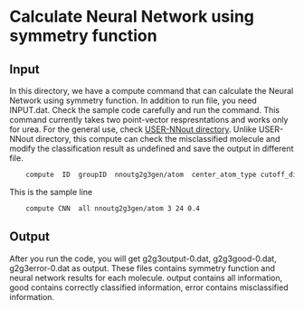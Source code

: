 # Calculate Neural Network using symmetry function

<p align="justify"> 
  
  ## Input
  
  In this directory, we have a compute command that can calculate the Neural Network using symmetry function. 
  In addition to run file, you need INPUT.dat. Check the sample code carefully and run the command. 
  This command currently takes two point-vector respresntations and works only for urea. 
  For the general use, check <a class="reference external" href="https://github.com/rogalj/MolStrucClassifier/tree/main/USER-NNout">USER-NNout directory</a>. 
  Unlike USER-NNout directory, this compute can check the misclassified molecule and modify the classification result as undefined and save the output in different file. 

```bash
    compute  ID  groupID  nnoutg2g3gen/atom  center_atom_type cutoff_distance total_symmetry_function_number  Prob_of_correct_local_environment_needed
```
This is the sample line 
```bash
    compute CNN  all nnoutg2g3gen/atom 3 24 0.4
```

## Output

After you run the code, you will get g2g3output-0.dat, g2g3good-0.dat, g2g3error-0.dat as output. 
These files contains symmetry function and neural network results for each molecule. output contains all information, good contains correctly classified information, error contains misclassified information.



</p>

